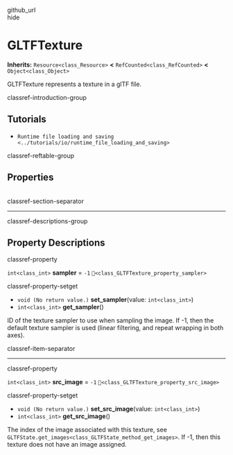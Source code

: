 github\_url  
hide

# GLTFTexture

**Inherits:** `Resource<class_Resource>` **&lt;**
`RefCounted<class_RefCounted>` **&lt;** `Object<class_Object>`

GLTFTexture represents a texture in a glTF file.

classref-introduction-group

## Tutorials

-   `Runtime file loading and saving <../tutorials/io/runtime_file_loading_and_saving>`

classref-reftable-group

## Properties

<table>
<tbody>
<tr>
</tr>
<tr>
</tr>
</tbody>
</table>

classref-section-separator

------------------------------------------------------------------------

classref-descriptions-group

## Property Descriptions

classref-property

`int<class_int>` **sampler** = `-1`
`🔗<class_GLTFTexture_property_sampler>`

classref-property-setget

-   `void (No return value.)` **set\_sampler**(value: `int<class_int>`)
-   `int<class_int>` **get\_sampler**()

ID of the texture sampler to use when sampling the image. If -1, then
the default texture sampler is used (linear filtering, and repeat
wrapping in both axes).

classref-item-separator

------------------------------------------------------------------------

classref-property

`int<class_int>` **src\_image** = `-1`
`🔗<class_GLTFTexture_property_src_image>`

classref-property-setget

-   `void (No return value.)` **set\_src\_image**(value:
    `int<class_int>`)
-   `int<class_int>` **get\_src\_image**()

The index of the image associated with this texture, see
`GLTFState.get_images<class_GLTFState_method_get_images>`. If -1, then
this texture does not have an image assigned.
